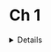 # Ch 1
<div markdown="1"><details class="indent">

<div markdown="1"><details><summary>### The Birth of the term _Rock and Roll_ (1951-1955)</summary>
  
  * 1912 -- A spiritual called "The Camp Meeting Jubilee" used the phrase "rocking and rolling in you arms."
  * 1937 -- **Chick Webb** and **Ella Fitzgerald** used the phrase "Rock it for Me."
  * **Bill Haley and the Comets** -- "Rock Around the Clock" (1954), used in the movie Blackboard Jungle (1955) - instahit
  * Disc Jockey, **Alan Freed** is credited with popularizing the term "Rock and Roll"
    * **Moondog Show** (Cleveland) to the Rock and Roll Show (NY)
    * **Moondog Coronation Ball**, March 21 1952 in Cleveland
    * Rock and Roll Ball 1955 in NY
    * 1956-57-- the films _Rock, Rock, Rock, Don't Knock the Rock_, and _Rock and Roll_, used the term. (Now fully established)
</details></div>




<div markdown="1"><details><summary>### Music Industry</summary>

  * Everything established is turned _upside down_
  * Rise of **Independent label**, (Chess, Sun, King, etc.)
    * Distributed straight to radio stations in car trunks (**payola**)
  * Marketing Categories (1948-9) = simple
    * **National market = popular music**
    * **Regional market = country & western**
    * **African American market = Rhythm & Blues**
  * Advent of **Rock and Roll** swept all boundaries away briefly
  * Major labels = strong hold of record production (becoming cheaper + easier)
  * 2 events give rise to independent labels
    * **Independent Radio market**
    * **45 rpm record** = cheaper distribution + durable
    * Rise of **advertising** in radio
  * **Top Forty Radio**
    * "Total sound" format: jingles, special effects, promotional stuff
    * **Personality jocks** (radio jocks)
    * Chart tabulations for Top Forty = radio, jukebox plays, record sales

</details></div>





<div markdown="1"><details><summary>### Rock and Roll: Origins</summary>

  * No 1 origin (many elements)
    * After WWII US = economic & political leader
    * Poverty & **Jim Crow** laws caused migration to north
    * Post-war "**Baby boom**" + good economy = teens w/time + money for music, records, & concerts
    * **Barriers** btwn Black & White culture eroding
    * 1954 = **Brown vs. Board of Education** of Topeka = ban segregation in public schools
    * Beginings of **"suburbia"** 1950s prefab communities [Little boxes](https://www.youtube.com/watch?v=2_2lGkEU4Xs)

</details></div>




<div markdown="1"><details><summary>### Rock and Roll: A changing music</summary>

  * 78 rpm gave way to "**single**" 45 rpm in 1950s
  * 1960s, 33 1/3 rpm album became popular
  * **Fender Guitars** developed solid-body electric guitar known as **Fender Esquire**

</details></div>




<div markdown="1"><details><summary>### Rock and Roll: The First Records on the R&B Charts</summary>

  * **Roy Brown** -- 1947 recorded "Good Rockin' Tonight" -- later played by Wynoni Harris
  * **Ike Turner and the Kings of Rhythm** -- recorded "Rocket '88" (1951) type of music played at car shows -- (contender for first R&R song)
    * Used guitar distortion = big element of R&R
    * **Ray Charles** (1955) "I Got a Woman" Gospel meets R&B
  * Elvis graduated in '53 & launched R&R

</details></div>




<div markdown="1"><details><summary>### Rock and Roll: The First Singers</summary>

  * **Little Richard** -- challenged boundary btwn sex & music
    * provoke, shock, & awe
    * Wore make-up, explicit lyrics that had to be sensored (changed)
    * "Tutti Frutti" -- an example of sexually explicit R&R hits
  * **Chuck Berry** -- with "Maybelline" -- first Black musician to break into the White pop music
    * Integrated country music into R&B
    * "Johnny B. Goode" is self-portrait
    * Sometimes played with out of tune guitar
  * **Fats Domino** (1928-2017)
    * Actively recording 1949, 37 top 40 singles
    * **French Creole**, lived in **New Orleans** entire life, survived Katrina & Ninth Ward
    * **Rollign piano** sound (triplets)
    * Producer and co-writer **Dave Bartholomew, Cosimo Matassa** owner of **J&M Studio** New Orleans
    * "Ain't that a shame" #1 on R&B, #10 on poop charts, #23 in UK
      * **Pat Boone** took it to #1, beginning of "cover" phenomenon, "Blueberry Hill", "I'm Walkin"
  * **Elvis Presley** -- the boy from **Tupelo, MS** becomes the **King of Rock and Roll.**
    * **Most significant cultural icon of 20th century America (best selling solo artist of all time)**
    * Went to Sam Philips' Sun Studio to record a birthday present for his mom (he was invited back)
    * First hit: "That's All Right, Mama" **Arthur Crudup** tune on July 4, 1954; recorded at Sun Studios in Memphis, TN
    * Recorded on a whim after trying a few country ballads, $4
    * Live performances set standard for R&R
      * **Style & stage antics** became an integral part of music and popularity, Milton Berle Show performance
      * After serving in Army in late 1950s, focused on **Acting career**
      * Christmas show in 1968 marked his "comeback"
      * Died at 42 in Memphis
    * **Hound Dog, Leiber and Stoller** tune for Big Mama Thornton
      * Elvis loosely covered
    * Original Sun Studios 4tet or "Million Dollar Quarted" = Elvis, Johnny Cash, Carl Perkins, Jerry Lee Lewis just started jammin randomly (Dec. 4, 1956)
  * **Johnny Cash** - name was originally just J. R.
  * **Jerry Lee Lewis** - intense, piano style integrated percussive backbeat, punctuated by rolls, into R&B style
    * Climbed on top of piano and kept playing lol
    * Became famous after featured on **_The Steve Allen Show_** in 1957
    * "Whole Lotta Shakin' Going On" and "Great Balls of Fire" rocketed him to stardom
      * Married 14 yr old = controversy = career died
  * **Carl Perkins** - wrote "Blue Suede Shoes," #1 on all charts (covered by Elvis)
    * Fast rising career, injured in car crash
      * Just when Sun Records decided he was next Elvis

</details></div>




<div markdown="1"><details><summary>### The Marketing of R&R</summary>

  * **Promoters** = responsible for putting everything together. Made R&R a popular product
    * **Alan Freed** helped turn R&R into a commodity
    * **"Colonel" Tom Parker** marketed Elvis

  * Transister radios became popular

  * DJs responsible for finding local talent & popularizing them
    * **Dewey Phillips** - radio celeb in Memphis TN
      * Gave Elvis lots of air-time

</details></div>
</details>
